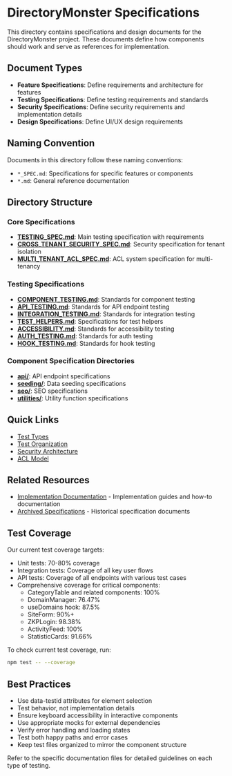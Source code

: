 # DirectoryMonster Specifications

This directory contains specifications and design documents for the DirectoryMonster project. These documents define how components should work and serve as references for implementation.

## Document Types

- **Feature Specifications**: Define requirements and architecture for features
- **Testing Specifications**: Define testing requirements and standards
- **Security Specifications**: Define security requirements and implementation details
- **Design Specifications**: Define UI/UX design requirements

## Naming Convention

Documents in this directory follow these naming conventions:
- `*_SPEC.md`: Specifications for specific features or components
- `*.md`: General reference documentation

## Directory Structure

### Core Specifications
- **[TESTING_SPEC.md](./TESTING_SPEC.md)**: Main testing specification with requirements
- **[CROSS_TENANT_SECURITY_SPEC.md](./CROSS_TENANT_SECURITY_SPEC.md)**: Security specification for tenant isolation
- **[MULTI_TENANT_ACL_SPEC.md](./MULTI_TENANT_ACL_SPEC.md)**: ACL system specification for multi-tenancy

### Testing Specifications
- **[COMPONENT_TESTING.md](./COMPONENT_TESTING.md)**: Standards for component testing
- **[API_TESTING.md](./API_TESTING.md)**: Standards for API endpoint testing
- **[INTEGRATION_TESTING.md](./INTEGRATION_TESTING.md)**: Standards for integration testing
- **[TEST_HELPERS.md](./TEST_HELPERS.md)**: Specifications for test helpers
- **[ACCESSIBILITY.md](./ACCESSIBILITY.md)**: Standards for accessibility testing
- **[AUTH_TESTING.md](./AUTH_TESTING.md)**: Standards for auth testing
- **[HOOK_TESTING.md](./HOOK_TESTING.md)**: Standards for hook testing

### Component Specification Directories
- **[api/](./api/)**: API endpoint specifications
- **[seeding/](./seeding/)**: Data seeding specifications
- **[seo/](./seo/)**: SEO specifications
- **[utilities/](./utilities/)**: Utility function specifications

## Quick Links

- [Test Types](./TESTING_SPEC.md#test-types)
- [Test Organization](./TESTING_SPEC.md#test-organization)
- [Security Architecture](./CROSS_TENANT_SECURITY_SPEC.md#security-measures)
- [ACL Model](./MULTI_TENANT_ACL_SPEC.md#core-concepts)

## Related Resources

- [Implementation Documentation](/docs) - Implementation guides and how-to documentation
- [Archived Specifications](./docs-archive) - Historical specification documents

## Test Coverage

Our current test coverage targets:

- Unit tests: 70-80% coverage
- Integration tests: Coverage of all key user flows
- API tests: Coverage of all endpoints with various test cases
- Comprehensive coverage for critical components:
  - CategoryTable and related components: 100%
  - DomainManager: 76.47%
  - useDomains hook: 87.5%
  - SiteForm: 90%+
  - ZKPLogin: 98.38%
  - ActivityFeed: 100%
  - StatisticCards: 91.66%

To check current test coverage, run:

```bash
npm test -- --coverage
```

## Best Practices

- Use data-testid attributes for element selection
- Test behavior, not implementation details
- Ensure keyboard accessibility in interactive components
- Use appropriate mocks for external dependencies
- Verify error handling and loading states
- Test both happy paths and error cases
- Keep test files organized to mirror the component structure

Refer to the specific documentation files for detailed guidelines on each type of testing.
